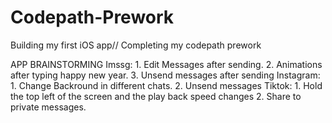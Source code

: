 # Codepath-Prework
Building my first iOS app// Completing my codepath prework

APP BRAINSTORMING
Imssg: 1. Edit Messages after sending. 2. Animations after typing happy new year. 3. Unsend messages after sending
Instagram: 1. Change Backround in different chats. 2. Unsend messages
Tiktok: 1. Hold the top left of the screen and the play back speed changes 2. Share to private messages.
